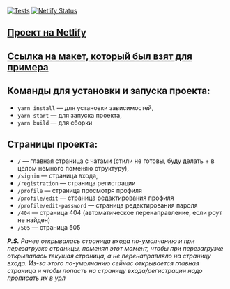 [![Tests](https://github.com/lusorich/middle.messenger.praktikum.yandex/actions/workflows/tests.yml/badge.svg?branch=sprint_1)](https://github.com/lusorich/middle.messenger.praktikum.yandex/actions/workflows/tests.yml)
[![Netlify Status](https://api.netlify.com/api/v1/badges/244e5342-6fbf-4822-a231-7dd9bf881afb/deploy-status)](https://app.netlify.com/sites/capable-croissant-37c6fb/deploys)

## [Проект на Netlify](https://capable-croissant-37c6fb.netlify.app/)

## [Ссылка на макет, который был взят для примера](https://www.figma.com/file/jF5fFFzgGOxQeB4CmKWTiE/Chat_external_link?node-id=0%3A1&t=lZthIp7nwzxESX8U-0)

## Команды для установки и запуска проекта:

- `yarn install` — для установки зависимостей,
- `yarn start` — для запуска проекта,
- `yarn build` — для сборки

## Страницы проекта:

- `/` — главная страница с чатами (стили не готовы, буду делать + в целом немного поменяю структуру),
- `/signin` — страница входа,
- `/registration` — страница регистрации
- `/profile` — страница просмотря профиля
- `/profile/edit` — страница редактирования профиля
- `/profile/edit-password` — страница редактирования пароля
- `/404` — страница 404 (автоматическое перенаправление, если роут не найден)
- `/505` — страница 505

_**P.S.** Ранее открывалась страница входа по-умолчанию и при перезагрузке страницы, поменял этот момент, чтобы при перезагрузке открывалась текущая страница, а не перенаправляло на страницу входа. Из-за этого по-умолчанию сейчас открывается главная страница и чтобы попасть на страницу входа/регистрации надо прописать их в урл_
